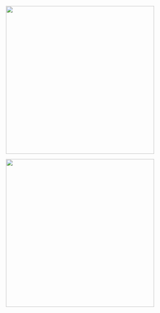 <p align="center"><a href="https://laravel.com" target="_blank"><img src="https://raw.githubusercontent.com/laravel/art/master/logo-lockup/5%20SVG/2%20CMYK/1%20Full%20Color/laravel-logolockup-cmyk-red.svg" width="400"></a></p>

<p align="center"><a href="https://tailwindcss.com/" target="_blank"><img src="https://raw.githubusercontent.com/tailwindlabs/tailwindcss/bd4dddd71a8b58eb7442369b69e065fedb732742/.github/logo-light.svg" width="400"></a></p>
